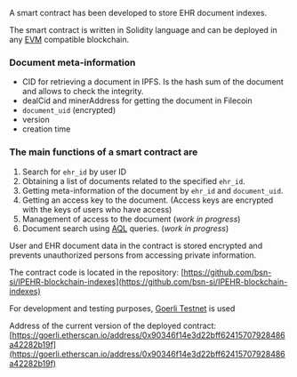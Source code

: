 A smart contract has been developed to store EHR document indexes.

The smart contract is written in Solidity language and can be deployed in any [EVM](https://ethereum.org/en/developers/docs/evm/) compatible blockchain.

### Document meta-information
- CID for retrieving a document in IPFS. Is the hash sum of the document and allows to check the integrity.
- dealCid and minerAddress for getting the document in Filecoin
- `document_uid` (encrypted)
- version
- creation time

### The main functions of a smart contract are

1. Search for `ehr_id` by user ID
2. Obtaining a list of documents related to the specified `ehr_id`.
3. Getting meta-information of the document by `ehr_id` and `document_uid`.
4. Getting an access key to the document. (Access keys are encrypted with the keys of users who have access)
5. Management of access to the document (*work in progress*)
6. Document search using [AQL](https://specifications.openehr.org/releases/QUERY/latest/AQL.html) queries. (*work in progress*)

User and EHR document data in the contract is stored encrypted and prevents unauthorized persons from accessing private information.

The contract code is located in the repository: [https://github.com/bsn-si/IPEHR-blockchain-indexes](https://github.com/bsn-si/IPEHR-blockchain-indexes)

For development and testing purposes, [Goerli Testnet](https://goerli.net/) is used

Address of the current version of the deployed contract: [https://goerli.etherscan.io/address/0x90346f14e3d22bff62415707928486a42282b19f](https://goerli.etherscan.io/address/0x90346f14e3d22bff62415707928486a42282b19f)
